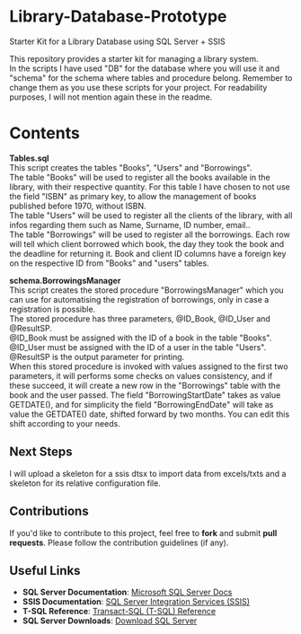 # Library-Database-Prototype
Starter Kit for a Library Database using SQL Server + SSIS

This repository provides a starter kit for managing a library system.  
In the scripts I have used "DB" for the database where you will use it and "schema" for the schema where tables and procedure belong. Remember to change them as you use these scripts for your project. For readability purposes, I will not mention again these in the readme.   

# Contents

**Tables.sql**  
This script creates the tables "Books", "Users" and "Borrowings".  
The table "Books" will be used to register all the books available in the library, with their respective quantity. For this table I have chosen to not use the field "ISBN" as primary key, to allow the management of books published before 1970, without ISBN.  
The table "Users" will be used to register all the clients of the library, with all infos regarding them such as Name, Surname, ID number, email..  
The table "Borrowings" will be used to register all the borrowings. Each row will tell which client borrowed which book, the day they took the book and the deadline for returning it. Book and client ID columns have a foreign key on the respective ID from "Books" and "users" tables.  

**schema.BorrowingsManager**  
This script creates the stored procedure "BorrowingsManager" which you can use for automatising the registration of borrowings, only in case a registration is possible.  
The stored procedure has three parameters, @ID_Book, @ID_User and @ResultSP.  
@ID_Book must be assigned with the ID of a book in the table "Books".  
@ID_User must be assigned with the ID of a user in the table "Users".  
@ResultSP is the output parameter for printing.  
When this stored procedure is invoked with values assigned to the first two parameters, it will performs some checks on values consistency, and if these succeed, it will create a new row in the "Borrowings" table with the book and the user passed. The field "BorrowingStartDate" takes as value GETDATE(), and for simplicity the field "BorrowingEndDate" will take as value the GETDATE() date, shifted forward by two months. You can edit this shift according to your needs.  

## Next Steps
I will upload a skeleton for a ssis dtsx to import data from excels/txts and a skeleton for its relative configuration file.  

## Contributions
If you'd like to contribute to this project, feel free to **fork** and submit **pull requests**. Please follow the contribution guidelines (if any).  

## Useful Links
- **SQL Server Documentation**: [Microsoft SQL Server Docs](https://docs.microsoft.com/en-us/sql/)  
- **SSIS Documentation**: [SQL Server Integration Services (SSIS)](https://learn.microsoft.com/en-us/sql/integration-services/)  
- **T-SQL Reference**: [Transact-SQL (T-SQL) Reference](https://docs.microsoft.com/en-us/sql/t-sql/language-reference)  
- **SQL Server Downloads**: [Download SQL Server](https://www.microsoft.com/en-us/sql-server/sql-server-downloads)  

